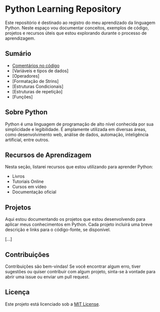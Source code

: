# Python Learning Repository

Este repositório é destinado ao registro do meu aprendizado da linguagem Python. Neste espaço vou documentar conceitos, exemplos de código, projetos e recursos úteis que estou explorando durante o processo de aprendizagem.


## Sumário

- [Comentários no código](https://github.com/leticiagborges/aprendizado_python/blob/main/coment%C3%A1rios-no-c%C3%B3digo)
- [Variáveis e tipos de dados] 
- [Operadores] 
- [Formatação de Strins] 
- [Estruturas Condicionais] 
- [Estruturas de repetição] 
- [Funções] 



## Sobre Python

Python é uma linguagem de programação de alto nível conhecida por sua simplicidade e legibilidade. É amplamente utilizada em diversas áreas, como desenvolvimento web, análise de dados, automação, inteligência artificial, entre outros.

## Recursos de Aprendizagem

Nesta seção, listarei recursos que estou utilizando para aprender Python:

- Livros
- Tutoriais Online
- Cursos em vídeo
- Documentação oficial


## Projetos

Aqui estou documentando os projetos que estou desenvolvendo para aplicar meus conhecimentos em Python. Cada projeto incluirá uma breve descrição e links para o código-fonte, se disponível.

[...]

## Contribuições

Contribuições são bem-vindas! Se você encontrar algum erro, tiver sugestões ou quiser contribuir com algum projeto, sinta-se à vontade para abrir uma issue ou enviar um pull request.

## Licença

Este projeto está licenciado sob a [MIT License](LICENSE).

